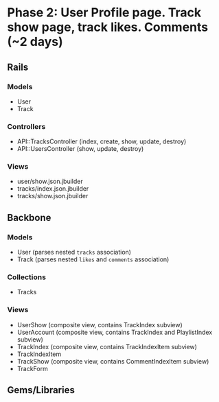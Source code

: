 # Phase 2: User Profile page. Track show page, track likes. Comments (~2 days)

## Rails
### Models
* User
* Track

### Controllers
* API::TracksController (index, create, show, update, destroy)
* API::UsersController (show, update, destroy)

### Views
* user/show.json.jbuilder
* tracks/index.json.jbuilder
* tracks/show.json.jbuilder

## Backbone
### Models
* User (parses nested `tracks` association)
* Track (parses nested `likes` and `comments`  association)

### Collections
* Tracks

### Views
* UserShow (composite view, contains TrackIndex subview)
* UserAccount (composite view, contains TrackIndex and PlaylistIndex subview)
* TrackIndex (composite view, contains TrackIndexItem subview)
* TrackIndexItem
* TrackShow (composite view, contains CommentIndexItem subview)
* TrackForm

## Gems/Libraries
